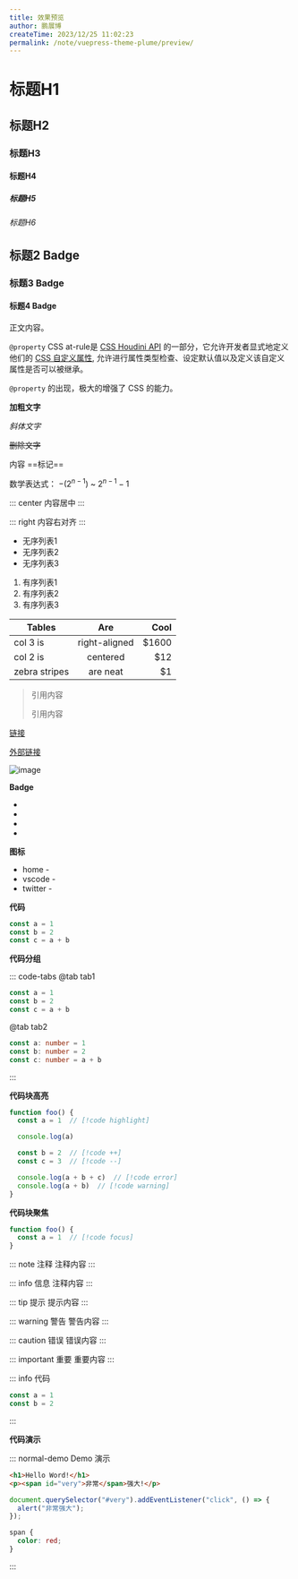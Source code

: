 ```yaml
---
title: 效果预览
author: 鹏展博
createTime: 2023/12/25 11:02:23
permalink: /note/vuepress-theme-plume/preview/
---
```


# 标题H1

## 标题H2

### 标题H3

#### 标题H4

##### 标题H5

###### 标题H6

## 标题2 Badge <Badge type="tip" text="Badge" />

### 标题3 Badge <Badge type="warning" text="Badge" />

#### 标题4 Badge <Badge type="danger" text="Badge" />


正文内容。

`@property` CSS at-rule是 [CSS Houdini API](https://developer.mozilla.org/zh-CN/docs/Web/Guide/Houdini) 的一部分，它允许开发者显式地定义他们的 [CSS 自定义属性](https://developer.mozilla.org/zh-CN/docs/Web/CSS/--*), 允许进行属性类型检查、设定默认值以及定义该自定义属性是否可以被继承。

`@property` 的出现，极大的增强了 CSS 的能力。

**加粗文字**

_斜体文字_

~~删除文字~~

内容 ==标记==

数学表达式： $-(2^{n-1})$ ~ $2^{n-1} -1$

::: center
内容居中
:::

::: right
内容右对齐
:::

- 无序列表1
- 无序列表2
- 无序列表3

1. 有序列表1
2. 有序列表2
3. 有序列表3

| Tables        | Are           | Cool  |
| ------------- |:-------------:| -----:|
| col 3 is      | right-aligned | $1600 |
| col 2 is      | centered      |   $12 |
| zebra stripes | are neat      |    $1 |

> 引用内容
>
> 引用内容

[链接](/)

[外部链接](https://github.com/pengzhanbo)

![image](/images/1px-lines.png)

**Badge**

- <Badge type="info" text="info badge" />
- <Badge type="tip" text="tip badge" />
- <Badge type="warning" text="warning badge" />
- <Badge type="danger" text="danger badge" />


**图标**

- home - <Iconify name="material-symbols:home" color="currentColor" size="1em" />
- vscode - <Iconify name="skill-icons:vscode-dark" size="2em" />
- twitter - <Iconify name="skill-icons:twitter" size="2em" />


**代码**

```js
const a = 1
const b = 2
const c = a + b
```

**代码分组**

::: code-tabs
@tab tab1
```js
const a = 1
const b = 2
const c = a + b
```
@tab tab2
```ts
const a: number = 1
const b: number = 2
const c: number = a + b
```
:::

**代码块高亮**

```ts
function foo() {
  const a = 1  // [!code highlight]

  console.log(a)

  const b = 2  // [!code ++]
  const c = 3  // [!code --]

  console.log(a + b + c)  // [!code error]
  console.log(a + b)  // [!code warning]
}
```

**代码块聚焦**

```ts
function foo() {
  const a = 1  // [!code focus]
}
```

::: note 注释
注释内容
:::

::: info 信息
注释内容
:::

::: tip 提示
提示内容
:::

::: warning 警告
警告内容
:::

::: caution 错误
错误内容
:::

::: important 重要
重要内容
:::

::: info
代码
```ts
const a = 1
const b = 2
```
:::


**代码演示**

::: normal-demo Demo 演示

```html
<h1>Hello Word!</h1>
<p><span id="very">非常</span>强大!</p>
```

```js
document.querySelector("#very").addEventListener("click", () => {
  alert("非常强大");
});
```

```css
span {
  color: red;
}
```

:::
